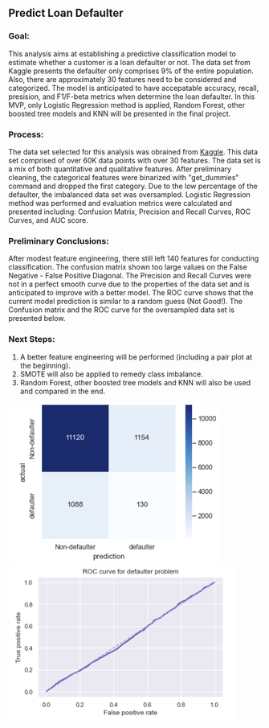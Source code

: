 ## Predict Loan Defaulter

### Goal:
This analysis aims at establishing a predictive classification model to estimate whether a customer is a loan defaulter or not. The data set from Kaggle presents the defaulter only comprises 9% of the entire population. Also, there are approximately 30 features need to be considered and categorized. The model is anticipated to have accepatable accuracy, recall, presision, and F1/F-beta metrics when determine the loan defaulter. In this MVP, only Logistic Regression method is applied, Random Forest, other boosted tree models and KNN will be presented in the final project.
### Process:
The data set selected for this analysis was obrained from [Kaggle](https://www.kaggle.com/ankitkalauni/bank-loan-defaulter-prediction-hackathon). This data set comprised of over 60K data points with over 30 features. The data set is a mix of both quantitative and qualitative features. After preliminary cleaning, the categorical features were binarized with "get_dummies" command and dropped the first category. Due to the low percentage of the defaulter, the imbalanced data set was oversampled. Logistic Regression method was performed and evaluation metrics were calculated and presented including: Confusion Matrix, Precision and Recall Curves, ROC Curves, and AUC score.

### Preliminary Conclusions:

After modest feature engineering, there still left 140 features for conducting classification. The confusion matrix shown too large values on the False Negative - False Positive Diagonal. The Precision and Recall Curves were not in a perfect smooth curve due to the properties of the data set and is anticipated to improve with a better model. The ROC curve shows that the current model prediction is similar to a random guess (Not Good!). The Confusion matrix and the ROC curve for the oversampled data set is presented below.  

### Next Steps:
1. A better feature engineering will be performed (including a pair plot at the beginning).
2. SMOTE will also be applied to remedy class imbalance.
3. Random Forest, other boosted tree models and KNN will also be used and compared in the end.

![](confusion_matrix.png)
![](ROC_curve.png)
